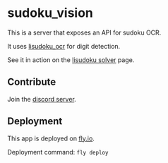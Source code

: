 # sudoku_vision

This is a server that exposes an API for sudoku OCR.

It uses [lisudoku_ocr](https://github.com/lisudoku/lisudoku_ocr) for digit detection.

See it in action on the [lisudoku solver](http://lisudoku.xyz/solver) page.

<!-- This is a [reddit bot](https://www.reddit.com/user/sudoku-solver-bot/) that gives hints for submissions on [r/sudoku](https://www.reddit.com/r/sudoku).

ENV variables
* `JOB_INTERVAL` = how often to run the checker
* `SUBREDDIT` = name of the subreddit to check (e.g. "sudoku")
* `POST_FLAIR` = only check posts with this flair (e.g. "Request Puzzle Help")
* `POST_COUNT` = how many of the latest subreddit posts to check every time
* `BOT_COMMENT_HISTORY_LIMIT` = number of bot comments to check in order to avoid duplicate comments
* `REDDIT_CLIENT_ID`, `REDDIT_CLIENT_SECRET`, `REDDIT_PASSWORD` = reddit auth
-->

## Contribute

Join the [discord server](https://discord.gg/SGV8TQVSeT).

## Deployment

This app is deployed on [fly.io](https://fly.io/).

Deployment command: `fly deploy`
